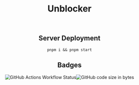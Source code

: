 <div style='text-align:center'>
  <h1>Unblocker</h1>
  <br>
  <h2>Server Deployment</h2>
  <code>pnpm i && pnpm start</code>
  <br>
  <h2>Badges</h2>
  <img alt="GitHub Actions Workflow Status" src="https://img.shields.io/github/actions/workflow/status/epic-person-on/unblocker/test.yml"><img alt="GitHub code size in bytes" src="https://img.shields.io/github/languages/code-size/UseInterstellar/Interstellar">
</div>

